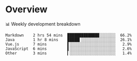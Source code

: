 # Overview

📊 Weekly development breakdown

```text
Markdown    2 hrs 54 mins  █████████████▉░░░░░░░  66.2%
Java        1 hr 8 mins    █████▍░░░░░░░░░░░░░░░  26.1%
Vue.js      7 mins         ▌░░░░░░░░░░░░░░░░░░░░   2.9%
JavaScript  6 mins         ▌░░░░░░░░░░░░░░░░░░░░   2.6%
Other       3 mins         ▎░░░░░░░░░░░░░░░░░░░░   1.4%
```